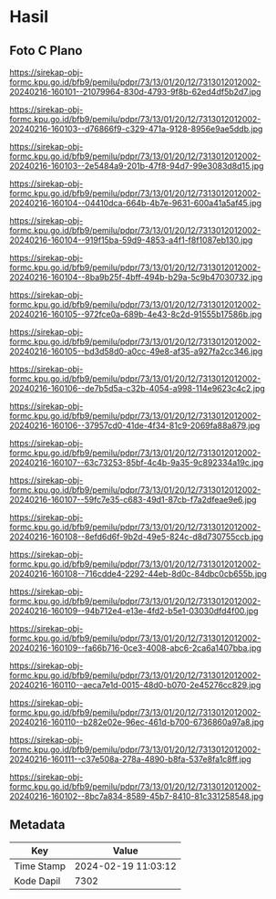 # Hasil

## Foto C Plano

https://sirekap-obj-formc.kpu.go.id/bfb9/pemilu/pdpr/73/13/01/20/12/7313012012002-20240216-160101--21079964-830d-4793-9f8b-62ed4df5b2d7.jpg

https://sirekap-obj-formc.kpu.go.id/bfb9/pemilu/pdpr/73/13/01/20/12/7313012012002-20240216-160103--d76866f9-c329-471a-9128-8956e9ae5ddb.jpg

https://sirekap-obj-formc.kpu.go.id/bfb9/pemilu/pdpr/73/13/01/20/12/7313012012002-20240216-160103--2e5484a9-201b-47f8-94d7-99e3083d8d15.jpg

https://sirekap-obj-formc.kpu.go.id/bfb9/pemilu/pdpr/73/13/01/20/12/7313012012002-20240216-160104--04410dca-664b-4b7e-9631-600a41a5af45.jpg

https://sirekap-obj-formc.kpu.go.id/bfb9/pemilu/pdpr/73/13/01/20/12/7313012012002-20240216-160104--919f15ba-59d9-4853-a4f1-f8f1087eb130.jpg

https://sirekap-obj-formc.kpu.go.id/bfb9/pemilu/pdpr/73/13/01/20/12/7313012012002-20240216-160104--8ba9b25f-4bff-494b-b29a-5c9b47030732.jpg

https://sirekap-obj-formc.kpu.go.id/bfb9/pemilu/pdpr/73/13/01/20/12/7313012012002-20240216-160105--972fce0a-689b-4e43-8c2d-91555b17586b.jpg

https://sirekap-obj-formc.kpu.go.id/bfb9/pemilu/pdpr/73/13/01/20/12/7313012012002-20240216-160105--bd3d58d0-a0cc-49e8-af35-a927fa2cc346.jpg

https://sirekap-obj-formc.kpu.go.id/bfb9/pemilu/pdpr/73/13/01/20/12/7313012012002-20240216-160106--de7b5d5a-c32b-4054-a998-114e9623c4c2.jpg

https://sirekap-obj-formc.kpu.go.id/bfb9/pemilu/pdpr/73/13/01/20/12/7313012012002-20240216-160106--37957cd0-41de-4f34-81c9-2069fa88a879.jpg

https://sirekap-obj-formc.kpu.go.id/bfb9/pemilu/pdpr/73/13/01/20/12/7313012012002-20240216-160107--63c73253-85bf-4c4b-9a35-9c892334a19c.jpg

https://sirekap-obj-formc.kpu.go.id/bfb9/pemilu/pdpr/73/13/01/20/12/7313012012002-20240216-160107--59fc7e35-c683-49d1-87cb-f7a2dfeae9e6.jpg

https://sirekap-obj-formc.kpu.go.id/bfb9/pemilu/pdpr/73/13/01/20/12/7313012012002-20240216-160108--8efd6d6f-9b2d-49e5-824c-d8d730755ccb.jpg

https://sirekap-obj-formc.kpu.go.id/bfb9/pemilu/pdpr/73/13/01/20/12/7313012012002-20240216-160108--716cdde4-2292-44eb-8d0c-84dbc0cb655b.jpg

https://sirekap-obj-formc.kpu.go.id/bfb9/pemilu/pdpr/73/13/01/20/12/7313012012002-20240216-160109--94b712e4-e13e-4fd2-b5e1-03030dfd4f00.jpg

https://sirekap-obj-formc.kpu.go.id/bfb9/pemilu/pdpr/73/13/01/20/12/7313012012002-20240216-160109--fa66b716-0ce3-4008-abc6-2ca6a1407bba.jpg

https://sirekap-obj-formc.kpu.go.id/bfb9/pemilu/pdpr/73/13/01/20/12/7313012012002-20240216-160110--aeca7e1d-0015-48d0-b070-2e45276cc829.jpg

https://sirekap-obj-formc.kpu.go.id/bfb9/pemilu/pdpr/73/13/01/20/12/7313012012002-20240216-160110--b282e02e-96ec-461d-b700-6736860a97a8.jpg

https://sirekap-obj-formc.kpu.go.id/bfb9/pemilu/pdpr/73/13/01/20/12/7313012012002-20240216-160111--c37e508a-278a-4890-b8fa-537e8fa1c8ff.jpg

https://sirekap-obj-formc.kpu.go.id/bfb9/pemilu/pdpr/73/13/01/20/12/7313012012002-20240216-160102--8bc7a834-8589-45b7-8410-81c331258548.jpg


## Metadata

| Key        | Value               |
| ---------- | ------------------- |
| Time Stamp | 2024-02-19 11:03:12 |
| Kode Dapil | 7302                |



